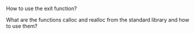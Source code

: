 How to use the exit function?

What are the functions calloc and realloc from the standard library and how to use them?
